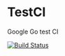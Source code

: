 # TestCI
Google Go test CI


[![Build Status](https://travis-ci.org/dattachandan/TestCI.svg?branch=master)](https://travis-ci.org/dattachandan/TestCI)
